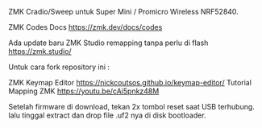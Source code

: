 ZMK Cradio/Sweep untuk Super Mini / Promicro Wireless NRF52840.

ZMK Codes Docs https://zmk.dev/docs/codes

Ada update baru ZMK Studio remapping tanpa perlu di flash https://zmk.studio/

Untuk cara fork repository ini :

ZMK Keymap Editor https://nickcoutsos.github.io/keymap-editor/
Tutorial Mapping ZMK https://youtu.be/cAi5pnkz48M

Setelah firmware di download, tekan 2x tombol reset saat USB terhubung. lalu tinggal extract dan drop file .uf2 nya di disk bootloader.
